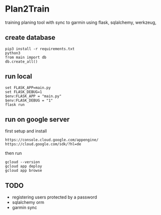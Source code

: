 # Plan2Train
training planing tool with sync to garmin
using flask, sqlalchemy, werkzeug, 

## create database
```
pip3 install -r requirements.txt
python3
from main import db
db.create_all()
```

## run local
```
set FLASK_APP=main.py
set FLASK_DEBUG=1
$env:FLASK_APP = "main.py"
$env:FLASK_DEBUG = "1"
flask run
```

## run on google server
first setup and install
```
https://console.cloud.google.com/appengine/
https://cloud.google.com/sdk/?hl=de
```
then run
```
gcloud --version
gcloud app deploy
gcloud app browse
```

## TODO
* registering users protected by a password
* sqlalchemy orm
* garmin sync